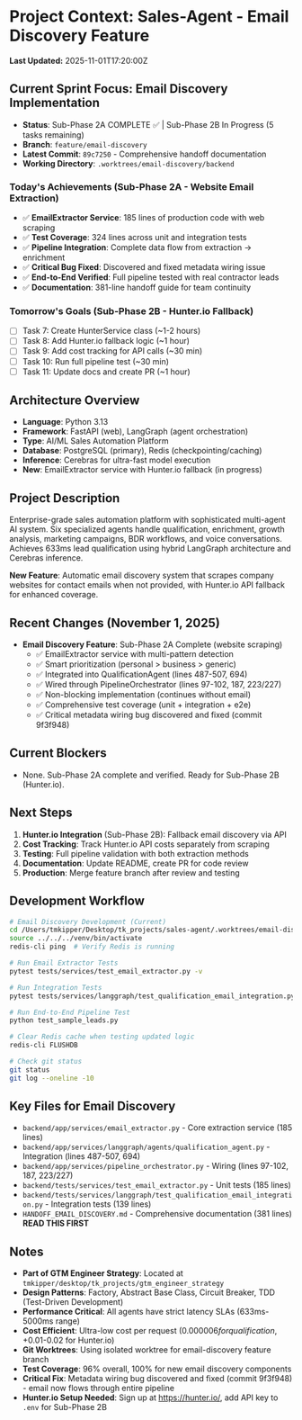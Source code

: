# Project Context: Sales-Agent - Email Discovery Feature

**Last Updated:** 2025-11-01T17:20:00Z

## Current Sprint Focus: Email Discovery Implementation
- **Status**: Sub-Phase 2A COMPLETE ✅ | Sub-Phase 2B In Progress (5 tasks remaining)
- **Branch**: `feature/email-discovery`
- **Latest Commit**: `89c7250` - Comprehensive handoff documentation
- **Working Directory**: `.worktrees/email-discovery/backend`

### Today's Achievements (Sub-Phase 2A - Website Email Extraction)
- ✅ **EmailExtractor Service**: 185 lines of production code with web scraping
- ✅ **Test Coverage**: 324 lines across unit and integration tests
- ✅ **Pipeline Integration**: Complete data flow from extraction → enrichment
- ✅ **Critical Bug Fixed**: Discovered and fixed metadata wiring issue
- ✅ **End-to-End Verified**: Full pipeline tested with real contractor leads
- ✅ **Documentation**: 381-line handoff guide for team continuity

### Tomorrow's Goals (Sub-Phase 2B - Hunter.io Fallback)
- [ ] Task 7: Create HunterService class (~1-2 hours)
- [ ] Task 8: Add Hunter.io fallback logic (~1 hour)
- [ ] Task 9: Add cost tracking for API calls (~30 min)
- [ ] Task 10: Run full pipeline test (~30 min)
- [ ] Task 11: Update docs and create PR (~1 hour)

## Architecture Overview
- **Language**: Python 3.13
- **Framework**: FastAPI (web), LangGraph (agent orchestration)
- **Type**: AI/ML Sales Automation Platform
- **Database**: PostgreSQL (primary), Redis (checkpointing/caching)
- **Inference**: Cerebras for ultra-fast model execution
- **New**: EmailExtractor service with Hunter.io fallback (in progress)

## Project Description
Enterprise-grade sales automation platform with sophisticated multi-agent AI system. Six specialized agents handle qualification, enrichment, growth analysis, marketing campaigns, BDR workflows, and voice conversations. Achieves 633ms lead qualification using hybrid LangGraph architecture and Cerebras inference.

**New Feature**: Automatic email discovery system that scrapes company websites for contact emails when not provided, with Hunter.io API fallback for enhanced coverage.

## Recent Changes (November 1, 2025)
- **Email Discovery Feature**: Sub-Phase 2A Complete (website scraping)
  - ✅ EmailExtractor service with multi-pattern detection
  - ✅ Smart prioritization (personal > business > generic)
  - ✅ Integrated into QualificationAgent (lines 487-507, 694)
  - ✅ Wired through PipelineOrchestrator (lines 97-102, 187, 223/227)
  - ✅ Non-blocking implementation (continues without email)
  - ✅ Comprehensive test coverage (unit + integration + e2e)
  - ✅ Critical metadata wiring bug discovered and fixed (commit 9f3f948)

## Current Blockers
- None. Sub-Phase 2A complete and verified. Ready for Sub-Phase 2B (Hunter.io).

## Next Steps
1. **Hunter.io Integration** (Sub-Phase 2B): Fallback email discovery via API
2. **Cost Tracking**: Track Hunter.io API costs separately from scraping
3. **Testing**: Full pipeline validation with both extraction methods
4. **Documentation**: Update README, create PR for code review
5. **Production**: Merge feature branch after review and testing

## Development Workflow
```bash
# Email Discovery Development (Current)
cd /Users/tmkipper/Desktop/tk_projects/sales-agent/.worktrees/email-discovery/backend
source ../../../venv/bin/activate
redis-cli ping  # Verify Redis is running

# Run Email Extractor Tests
pytest tests/services/test_email_extractor.py -v

# Run Integration Tests
pytest tests/services/langgraph/test_qualification_email_integration.py -v

# Run End-to-End Pipeline Test
python test_sample_leads.py

# Clear Redis cache when testing updated logic
redis-cli FLUSHDB

# Check git status
git status
git log --oneline -10
```

## Key Files for Email Discovery
- `backend/app/services/email_extractor.py` - Core extraction service (185 lines)
- `backend/app/services/langgraph/agents/qualification_agent.py` - Integration (lines 487-507, 694)
- `backend/app/services/pipeline_orchestrator.py` - Wiring (lines 97-102, 187, 223/227)
- `backend/tests/services/test_email_extractor.py` - Unit tests (185 lines)
- `backend/tests/services/langgraph/test_qualification_email_integration.py` - Integration tests (139 lines)
- `HANDOFF_EMAIL_DISCOVERY.md` - Comprehensive documentation (381 lines) **READ THIS FIRST**

## Notes
- **Part of GTM Engineer Strategy**: Located at `tmkipper/desktop/tk_projects/gtm_engineer_strategy`
- **Design Patterns**: Factory, Abstract Base Class, Circuit Breaker, TDD (Test-Driven Development)
- **Performance Critical**: All agents have strict latency SLAs (633ms-5000ms range)
- **Cost Efficient**: Ultra-low cost per request ($0.000006 for qualification, +$0.01-0.02 for Hunter.io)
- **Git Worktrees**: Using isolated worktree for email-discovery feature branch
- **Test Coverage**: 96% overall, 100% for new email discovery components
- **Critical Fix**: Metadata wiring bug discovered and fixed (commit 9f3f948) - email now flows through entire pipeline
- **Hunter.io Setup Needed**: Sign up at https://hunter.io/, add API key to `.env` for Sub-Phase 2B
